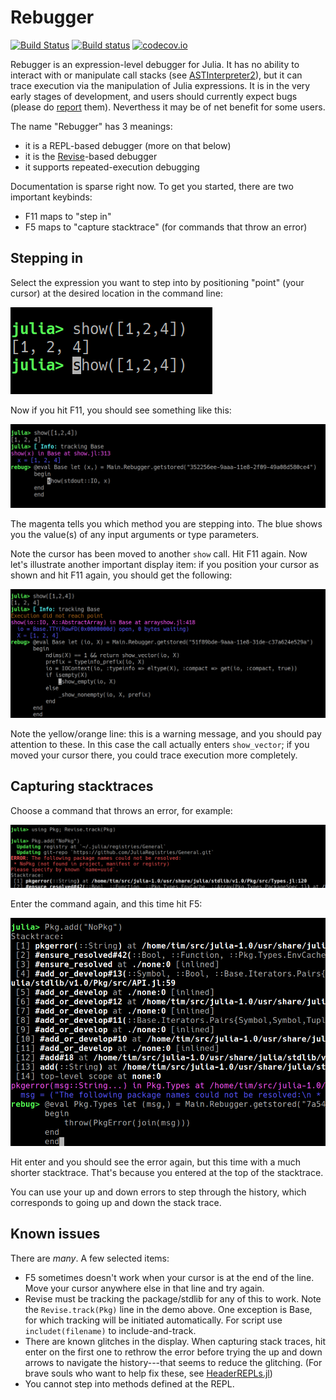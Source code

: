 # Rebugger

[![Build Status](https://travis-ci.org/timholy/Rebugger.jl.svg?branch=master)](https://travis-ci.org/timholy/Rebugger.jl)
[![Build status](https://ci.appveyor.com/api/projects/status/e1xnsj4e5q9308y6/branch/master?svg=true)](https://ci.appveyor.com/project/timholy/Rebugger-jl/branch/master)
[![codecov.io](http://codecov.io/github/timholy/Rebugger.jl/coverage.svg?branch=master)](http://codecov.io/github/timholy/Rebugger.jl?branch=master)

Rebugger is an expression-level debugger for Julia.
It has no ability to interact with or manipulate call stacks (see [ASTInterpreter2](https://github.com/Keno/ASTInterpreter2.jl)),
but it can trace execution via the manipulation of Julia expressions.
It is in the very early stages of development, and users should currently expect bugs (please do [report](https://github.com/timholy/Rebugger.jl/issues) them).
Neverthess it may be of net benefit for some users.

The name "Rebugger" has 3 meanings:

- it is a REPL-based debugger (more on that below)
- it is the [Revise]()-based debugger
- it supports repeated-execution debugging

Documentation is sparse right now. To get you started, there are two important keybinds:

- F11 maps to "step in"
- F5 maps to "capture stacktrace" (for commands that throw an error)

## Stepping in

Select the expression you want to step into by positioning "point" (your cursor)
at the desired location in the command line:

![stepin1](images/stepin1.png)

Now if you hit F11, you should see something like this:

![stepin2](images/stepin2.png)

The magenta tells you which method you are stepping into.
The blue shows you the value(s) of any input arguments or type parameters.

Note the cursor has been moved to another `show` call. Hit F11 again.
Now let's illustrate another important display item: if you position your cursor
as shown and hit F11 again, you should get the following:

![stepin3](images/stepin3.png)

Note the yellow/orange line: this is a warning message, and you should pay attention to these.
In this case the call actually enters `show_vector`; if you moved your cursor there,
you could trace execution more completely.

## Capturing stacktraces

Choose a command that throws an error, for example:

![stacktrace1](images/capture_stacktrace1.png)

Enter the command again, and this time hit F5:

![stacktrace2](images/capture_stacktrace2.png)

Hit enter and you should see the error again, but this time with a much shorter
stacktrace.
That's because you entered at the top of the stacktrace.

You can use your up and down errors to step through the history, which corresponds
to going up and down the stack trace.

## Known issues

There are *many*. A few selected items:

- F5 sometimes doesn't work when your cursor is at the end of the line.
  Move your cursor anywhere else in that line and try again.
- Revise must be tracking the package/stdlib for any of this to work.
  Note the `Revise.track(Pkg)` line in the demo above.
  One exception is Base, for which tracking will be initiated automatically.
  For script use `includet(filename)` to include-and-track.
- There are known glitches in the display. When capturing stack traces, hit
  enter on the first one to rethrow the error before trying the up and down arrows
  to navigate the history---that seems to reduce the glitching.
  (For brave souls who want to help fix these,
  see [HeaderREPLs.jl](https://github.com/timholy/HeaderREPLs.jl))
- You cannot step into methods defined at the REPL.

